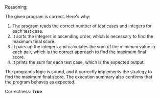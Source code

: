 Reasoning:

The given program is correct. Here's why:

1. The program reads the correct number of test cases and integers for each test case.
2. It sorts the integers in ascending order, which is necessary to find the maximum final score.
3. It pairs up the integers and calculates the sum of the minimum value in each pair, which is the correct approach to find the maximum final score.
4. It prints the sum for each test case, which is the expected output.

The program's logic is sound, and it correctly implements the strategy to find the maximum final score. The execution summary also confirms that the program behaves as expected.

Correctness: **True**